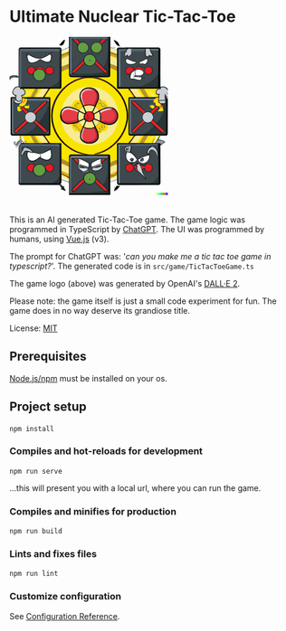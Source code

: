 # Ultimate Nuclear Tic-Tac-Toe

<img src="https://github.com/andersbc/ultimate-nuclear-tic-tac-toe/blob/main/src/assets/logo.png?raw=true" width="280" style="margin-bottom: 18px"/>

This is an AI generated Tic-Tac-Toe game. The game logic was programmed in TypeScript by [ChatGPT](https://openai.com/blog/chatgpt/). The UI was programmed by humans, using [Vue.js](https://vuejs.org/) (v3). 

The prompt for ChatGPT was: '*can you make me a tic tac toe game in typescript?*'. The generated code is in `src/game/TicTacToeGame.ts`

The game logo (above) was generated by OpenAI's [DALL·E 2](https://openai.com/dall-e-2/).

Please note: the game itself is just a small code experiment for fun. The game does in no way deserve its grandiose title.

License: [MIT](https://opensource.org/licenses/MIT)


## Prerequisites 

[Node.js/npm](https://nodejs.org/en/download/) must be installed on your os.


## Project setup
```
npm install
```

### Compiles and hot-reloads for development
```
npm run serve
```
...this will present you with a local url, where you can run the game.

### Compiles and minifies for production
```
npm run build
```

### Lints and fixes files
```
npm run lint
```

### Customize configuration
See [Configuration Reference](https://cli.vuejs.org/config/).
